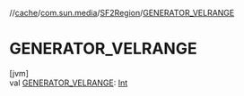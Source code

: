 //[cache](../../../index.md)/[com.sun.media](../index.md)/[SF2Region](index.md)/[GENERATOR_VELRANGE](-g-e-n-e-r-a-t-o-r_-v-e-l-r-a-n-g-e.md)

# GENERATOR_VELRANGE

[jvm]\
val [GENERATOR_VELRANGE](-g-e-n-e-r-a-t-o-r_-v-e-l-r-a-n-g-e.md): [Int](https://kotlinlang.org/api/latest/jvm/stdlib/kotlin/-int/index.html)
